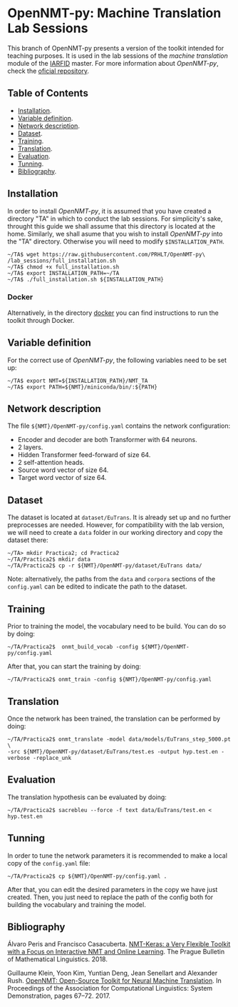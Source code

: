 # OpenNMT-py: Machine Translation Lab Sessions
This branch of OpenNMT-py presents a version of the toolkit intended for teaching purposes. It is  used in the lab sessions of the *machine translation* module of the [IARFID](http://www.upv.es/titulaciones/MUIARFID/) master. For more information about *OpenNMT-py*, check the [oficial repository](https://github.com/OpenNMT/OpenNMT-py).

## Table of Contents
* [Installation](#installation).
* [Variable definition](#variable-definition).
* [Network description](#network-description).
* [Dataset](#dataset).
* [Training](#training).
* [Translation](#translation).
* [Evaluation](#evaluation).
* [Tunning](#tunning).
* [Bibliography](#bibliography).


## Installation
In order to install *OpenNMT-py*, it is assumed that you have created a directory "TA" in which to conduct the lab sessions. For simplicity's sake, throught this guide we shall assume that this directory is located at the home. Similarly, we shall asume that you wish to install *OpenNMT-py* into the "TA" directory. Otherwise you will need to modify `$INSTALLATION_PATH`.

  ```console
~/TA$ wget https://raw.githubusercontent.com/PRHLT/OpenNMT-py\
/lab_sessions/full_installation.sh
~/TA$ chmod +x full_installation.sh
~/TA$ export INSTALLATION_PATH=~/TA
~/TA$ ./full_installation.sh ${INSTALLATION_PATH}
  ```

### Docker
Alternatively, in the directory [docker](docker/English.md) you can find instructions to run the toolkit through Docker.

## Variable definition
For the correct use of *OpenNMT-py*, the following variables need to be set up:

```console
~/TA$ export NMT=${INSTALLATION_PATH}/NMT_TA
~/TA$ export PATH=${NMT}/miniconda/bin/:${PATH}
```

## Network description
The file `${NMT}/OpenNMT-py/config.yaml` contains the network configuration:

* Encoder and decoder are both Transformer with 64 neurons.
* 2 layers.
* Hidden Transformer feed-forward of size 64.
* 2 self-attention heads.
* Source word vector of size 64.
* Target word vector of size 64.

## Dataset
The dataset is located at `dataset/EuTrans`. It is already set up and no further preprocesses are needed. However, for compatibility with the lab version, we will need to create a `data` folder in our working directory and copy the dataset there:

```console
~/TA> mkdir Practica2; cd Practica2
~/TA/Practica2$ mkdir data
~/TA/Practica2$ cp -r ${NMT}/OpenNMT-py/dataset/EuTrans data/
```

Note: alternatively, the paths from the `data` and `corpora` sections of the `config.yaml` can be edited to indicate the path to the dataset.

## Training
Prior to training the model, the vocabulary need to be build. You can do so by doing:

```console
~/TA/Practica2$  onmt_build_vocab -config ${NMT}/OpenNMT-py/config.yaml
```

After that, you can start the training by doing:

```console
~/TA/Practica2$ onmt_train -config ${NMT}/OpenNMT-py/config.yaml
```

## Translation
Once the network has been trained, the translation can be performed by doing:

```console
~/TA/Practica2$ onmt_translate -model data/models/EuTrans_step_5000.pt \
-src ${NMT}/OpenNMT-py/dataset/EuTrans/test.es -output hyp.test.en -verbose -replace_unk
```

## Evaluation
The translation hypothesis can be evaluated by doing:

```console
~/TA/Practica2$ sacrebleu --force -f text data/EuTrans/test.en < hyp.test.en
```

## Tunning
In order to tune the network parameters it is recommended to make a local copy of the `config.yaml` file:

```console
~/TA/Practica2$ cp ${NMT}/OpenNMT-py/config.yaml .
```

After that, you can edit the desired parameters in the copy we have just created. Then, you just need to replace the path of the config both for building the vocabulary and training the model.

## Bibliography
Álvaro Peris and Francisco Casacuberta. [NMT-Keras: a Very Flexible Toolkit with
a Focus on Interactive NMT and Online Learning](https://ufal.mff.cuni.cz/pbml/111/art-peris-casacuberta.pdf). The Prague Bulletin of Mathematical Linguistics. 2018.

Guillaume Klein, Yoon Kim, Yuntian Deng, Jean Senellart and Alexander Rush. [OpenNMT: Open-Source Toolkit for Neural Machine Translation](https://www.aclweb.org/anthology/P17-4012). In Proceedings of the Association for Computational Linguistics: System Demonstration, pages 67–72. 2017.
